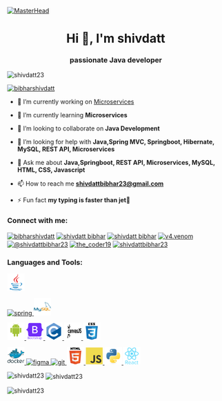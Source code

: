 [![MasterHead](https://res.cloudinary.com/practicaldev/image/fetch/s--z5X0MXQA--/c_limit%2Cf_auto%2Cfl_progressive%2Cq_66%2Cw_880/https://dev-to-uploads.s3.amazonaws.com/uploads/articles/j8wo9f1mou6g5469671h.gif)](https://shivdatt23.io)
<h1 align="center">Hi 👋, I'm shivdatt</h1>
<h3 align="center">passionate Java developer</h3>

<p align="left"> <img src="https://komarev.com/ghpvc/?username=shivdatt23&label=Profile%20views&color=0e75b6&style=flat" alt="shivdatt23" /> </p>

<p align="left"> <a href="https://twitter.com/bibharshivdatt" target="blank"><img src="https://img.shields.io/twitter/follow/bibharshivdatt?logo=twitter&style=for-the-badge" alt="bibharshivdatt" /></a> </p>

- 🔭 I’m currently working on [Microservices](https://github.com/shivdatt23/eRetailApp)

- 🌱 I’m currently learning **Microservices**

- 👯 I’m looking to collaborate on **Java Development**

- 🤝 I’m looking for help with **Java,Spring MVC, Springboot, Hibernate, MySQL, REST API, Microservices**

- 💬 Ask me about **Java,Springboot, REST API, Microservices, MySQL, HTML, CSS, Javascript**

- 📫 How to reach me **shivdattbibhar23@gmail.com**

- ⚡ Fun fact **my typing is faster than jet🚀**

<h3 align="left">Connect with me:</h3>
<p align="left">
<a href="https://twitter.com/bibharshivdatt" target="blank"><img align="center" src="https://raw.githubusercontent.com/rahuldkjain/github-profile-readme-generator/master/src/images/icons/Social/twitter.svg" alt="bibharshivdatt" height="30" width="40" /></a>
<a href="https://linkedin.com/in/shivdatt bibhar" target="blank"><img align="center" src="https://raw.githubusercontent.com/rahuldkjain/github-profile-readme-generator/master/src/images/icons/Social/linked-in-alt.svg" alt="shivdatt bibhar" height="30" width="40" /></a>
<a href="https://fb.com/shivdatt bibhar" target="blank"><img align="center" src="https://raw.githubusercontent.com/rahuldkjain/github-profile-readme-generator/master/src/images/icons/Social/facebook.svg" alt="shivdatt bibhar" height="30" width="40" /></a>
<a href="https://instagram.com/v4.venom" target="blank"><img align="center" src="https://raw.githubusercontent.com/rahuldkjain/github-profile-readme-generator/master/src/images/icons/Social/instagram.svg" alt="v4.venom" height="30" width="40" /></a>
<a href="https://www.hackerrank.com/@shivdattbibhar23" target="blank"><img align="center" src="https://raw.githubusercontent.com/rahuldkjain/github-profile-readme-generator/master/src/images/icons/Social/hackerrank.svg" alt="@shivdattbibhar23" height="30" width="40" /></a>
<a href="https://www.leetcode.com/the_coder19" target="blank"><img align="center" src="https://raw.githubusercontent.com/rahuldkjain/github-profile-readme-generator/master/src/images/icons/Social/leet-code.svg" alt="the_coder19" height="30" width="40" /></a>
<a href="https://auth.geeksforgeeks.org/user/shivdattbibhar23" target="blank"><img align="center" src="https://raw.githubusercontent.com/rahuldkjain/github-profile-readme-generator/master/src/images/icons/Social/geeks-for-geeks.svg" alt="shivdattbibhar23" height="30" width="40" /></a>
</p>

<h3 align="left">Languages and Tools:</h3>
<p align="left"> 
    <a href="https://www.java.com" target="_blank" rel="noreferrer"> <img src="https://raw.githubusercontent.com/devicons/devicon/master/icons/java/java-original.svg" alt="java" width="40" height="40"/> </a> 

   <a href="https://spring.io/" target="_blank" rel="noreferrer"> <img src="https://www.vectorlogo.zone/logos/springio/springio-icon.svg" alt="spring" width="40" height="40"/> </a> 
    <a href="https://www.mysql.com/" target="_blank" rel="noreferrer"> <img src="https://raw.githubusercontent.com/devicons/devicon/master/icons/mysql/mysql-original-wordmark.svg" alt="mysql" width="40" height="40"/> </a> 


  <a href="https://developer.android.com" target="_blank" rel="noreferrer"> <img src="https://raw.githubusercontent.com/devicons/devicon/master/icons/android/android-original-wordmark.svg" alt="android" width="40" height="40"/> </a> 
  <a href="https://getbootstrap.com" target="_blank" rel="noreferrer"> <img src="https://raw.githubusercontent.com/devicons/devicon/master/icons/bootstrap/bootstrap-plain-wordmark.svg" alt="bootstrap" width="40" height="40"/> </a> 
  <a href="https://www.cprogramming.com/" target="_blank" rel="noreferrer"> <img src="https://raw.githubusercontent.com/devicons/devicon/master/icons/c/c-original.svg" alt="c" width="40" height="40"/> </a>
  <a href="https://canvasjs.com" target="_blank" rel="noreferrer"> <img src="https://raw.githubusercontent.com/Hardik0307/Hardik0307/master/assets/canvasjs-charts.svg" alt="canvasjs" width="40" height="40"/> </a> 
  <a href="https://www.w3schools.com/css/" target="_blank" rel="noreferrer"> <img src="https://raw.githubusercontent.com/devicons/devicon/master/icons/css3/css3-original-wordmark.svg" alt="css3" width="40" height="40"/> </a>
  
 <a href="https://www.docker.com/" target="_blank" rel="noreferrer"> <img src="https://raw.githubusercontent.com/devicons/devicon/master/icons/docker/docker-original-wordmark.svg" alt="docker" width="40" height="40"/> </a>
 <a href="https://www.figma.com/" target="_blank" rel="noreferrer"> <img src="https://www.vectorlogo.zone/logos/figma/figma-icon.svg" alt="figma" width="40" height="40"/> </a> 
 <a href="https://git-scm.com/" target="_blank" rel="noreferrer"> <img src="https://www.vectorlogo.zone/logos/git-scm/git-scm-icon.svg" alt="git" width="40" height="40"/> </a>
 <a href="https://www.w3.org/html/" target="_blank" rel="noreferrer"> <img src="https://raw.githubusercontent.com/devicons/devicon/master/icons/html5/html5-original-wordmark.svg" alt="html5" width="40" height="40"/> </a>
 <a href="https://developer.mozilla.org/en-US/docs/Web/JavaScript" target="_blank" rel="noreferrer"> <img src="https://raw.githubusercontent.com/devicons/devicon/master/icons/javascript/javascript-original.svg" alt="javascript" width="40" height="40"/> </a> 
 <a href="https://www.python.org" target="_blank" rel="noreferrer"> <img src="https://raw.githubusercontent.com/devicons/devicon/master/icons/python/python-original.svg" alt="python" width="40" height="40"/> </a>
 <a href="https://reactjs.org/" target="_blank" rel="noreferrer"> <img src="https://raw.githubusercontent.com/devicons/devicon/master/icons/react/react-original-wordmark.svg" alt="react" width="40" height="40"/> </a> 
 
 </p>

<p><img align="left" src="https://github-readme-stats.vercel.app/api/top-langs?username=shivdatt23&show_icons=true&locale=en&layout=compact" alt="shivdatt23" /></p>

<p>&nbsp;<img align="center" src="https://github-readme-stats.vercel.app/api?username=shivdatt23&show_icons=true&locale=en" alt="shivdatt23" /></p>

<p><img align="center" src="https://github-readme-streak-stats.herokuapp.com/?user=shivdatt23&" alt="shivdatt23" /></p>
